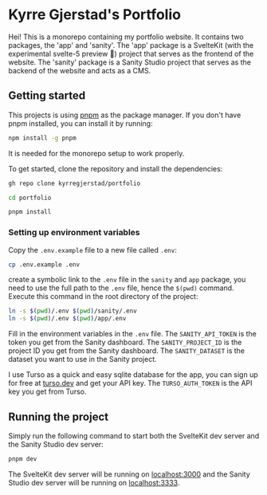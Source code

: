 # Kyrre Gjerstad's Portfolio

Hei!
This is a monorepo containing my portfolio website. It contains two packages, the 'app' and 'sanity'. The 'app' package is a SvelteKit (with the experimental svelte-5 preview 🚀) project that serves as the frontend of the website. The 'sanity' package is a Sanity Studio project that serves as the backend of the website and acts as a CMS.

## Getting started

This projects is using [pnpm](https://pnpm.io/) as the package manager. If you don't have pnpm installed, you can install it by running:

```zsh
npm install -g pnpm
```

It is needed for the monorepo setup to work properly.

To get started, clone the repository and install the dependencies:

```zsh
gh repo clone kyrregjerstad/portfolio
```

```zsh
cd portfolio
```

```zsh
pnpm install
```

### Setting up environment variables

Copy the `.env.example` file to a new file called `.env`:

```zsh
cp .env.example .env
```

create a symbolic link to the `.env` file in the `sanity` and `app` package, you need to use the full path to the `.env` file, hence the `$(pwd)` command. Execute this command in the root directory of the project:

```zsh
ln -s $(pwd)/.env $(pwd)/sanity/.env
ln -s $(pwd)/.env $(pwd)/app/.env
```

Fill in the environment variables in the `.env` file. The `SANITY_API_TOKEN` is the token you get from the Sanity dashboard. The `SANITY_PROJECT_ID` is the project ID you get from the Sanity dashboard. The `SANITY_DATASET` is the dataset you want to use in the Sanity project.

I use Turso as a quick and easy sqlite database for the app, you can sign up for free at [turso.dev](https://turso.dev) and get your API key. The `TURSO_AUTH_TOKEN` is the API key you get from Turso.

## Running the project

Simply run the following command to start both the SvelteKit dev server and the Sanity Studio dev server:

```zsh
pnpm dev
```

The SvelteKit dev server will be running on [localhost:3000](http://localhost:3000) and the Sanity Studio dev server will be running on [localhost:3333](http://localhost:3333).
